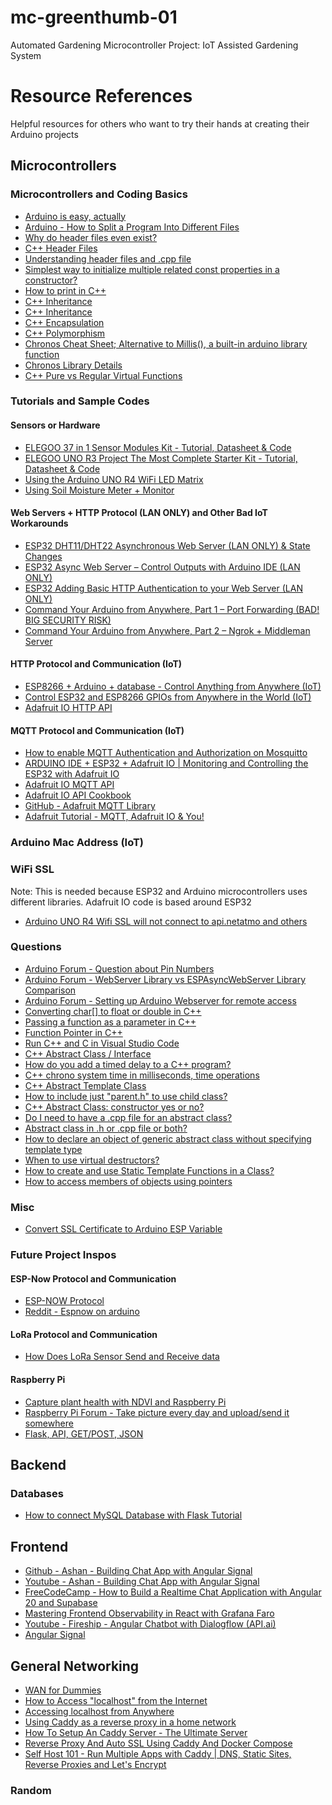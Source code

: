 # mc-greenthumb-01

Automated Gardening Microcontroller Project: IoT Assisted Gardening System

# Resource References

Helpful resources for others who want to try their hands at creating their Arduino projects

<!-- MICROCONTROLLERS SECTION -->

## Microcontrollers

### Microcontrollers and Coding Basics

-   [Arduino is easy, actually](https://www.youtube.com/watch?v=tiGw9PQbvrg)
-   [Arduino - How to Split a Program Into Different Files](https://www.youtube.com/watch?v=BdstuZP6l5E)
-   [Why do header files even exist?](https://www.youtube.com/watch?v=tOQZlD-0Scc)
-   [C++ Header Files](https://www.youtube.com/watch?v=9RJTQmK0YPI)
-   [Understanding header files and .cpp file](https://cplusplus.com/forum/beginner/135636/)
-   [Simplest way to initialize multiple related const properties in a constructor?](https://stackoverflow.com/questions/15535711/simplest-way-to-initialize-multiple-related-const-properties-in-a-constructor)
-   [How to print in C++](https://www.udacity.com/blog/2021/05/how-to-print-in-cpp.html)
-   [C++ Inheritance](https://www.w3schools.com/cpp/cpp_inheritance.asp)
-   [C++ Inheritance](https://www.geeksforgeeks.org/cpp/inheritance-in-c/)
-   [C++ Encapsulation](https://www.w3schools.com/cpp/cpp_encapsulation.asp)
-   [C++ Polymorphism](https://www.w3schools.com/cpp/cpp_polymorphism.asp)
-   [Chronos Cheat Sheet; Alternative to Millis(), a built-in arduino library function](https://gist.github.com/mortie/bf21c9d2d53b83f3be1b45b76845f090)
-   [Chronos Library Details](https://en.cppreference.com/w/cpp/header/chrono.html)
-   [C++ Pure vs Regular Virtual Functions](https://www.geeksforgeeks.org/cpp/difference-between-virtual-function-and-pure-virtual-function-in-c/)

### Tutorials and Sample Codes

#### Sensors or Hardware

-   [ELEGOO 37 in 1 Sensor Modules Kit - Tutorial, Datasheet & Code](https://drive.google.com/file/d/1EMtCczGjfEjxzH-RrLvcUSCd7XEdTBNh/view?usp=sharing)
-   [ELEGOO UNO R3 Project The Most Complete Starter Kit - Tutorial, Datasheet & Code](https://drive.google.com/file/d/1wiPBkznSR3HUtgtNdWXdeVlMMpOGftPV/view?usp=sharing)
-   [Using the Arduino UNO R4 WiFi LED Matrix](https://docs.arduino.cc/tutorials/uno-r4-wifi/led-matrix/)
-   [Using Soil Moisture Meter + Monitor](https://www.esclabs.in/soil-moisture-monitor-using-arduino/)

#### Web Servers + HTTP Protocol (LAN ONLY) and Other Bad IoT Workarounds

-   [ESP32 DHT11/DHT22 Asynchronous Web Server (LAN ONLY) & State Changes](https://www.youtube.com/watch?v=tDdL5urWvH4)
-   [ESP32 Async Web Server – Control Outputs with Arduino IDE (LAN ONLY)](https://randomnerdtutorials.com/esp32-async-web-server-espasyncwebserver-library/)
-   [ESP32 Adding Basic HTTP Authentication to your Web Server (LAN ONLY)](https://www.youtube.com/watch?v=1p6C-PNl0L0)
-   [Command Your Arduino from Anywhere, Part 1 – Port Forwarding (BAD! BIG SECURITY RISK)](https://kunzleigh.com/command-your-arduino-from-anywhere-part-1-port-forwarding/)
-   [Command Your Arduino from Anywhere, Part 2 – Ngrok + Middleman Server](https://kunzleigh.com/command-your-arduino-from-anywhere-part-2-ngrok-middleman-server/)

#### HTTP Protocol and Communication (IoT)

-   [ESP8266 + Arduino + database - Control Anything from Anywhere (IoT)](https://www.youtube.com/watch?v=6hpIjx8d15s)
-   [Control ESP32 and ESP8266 GPIOs from Anywhere in the World (IoT)](https://randomnerdtutorials.com/control-esp32-esp8266-gpios-from-anywhere/)
-   [Adafruit IO HTTP API](https://io.adafruit.com/api/docs/#adafruit-io-http-api)

#### MQTT Protocol and Communication (IoT)

-   [How to enable MQTT Authentication and Authorization on Mosquitto](https://cedalo.com/blog/mqtt-authentication-and-authorization-on-mosquitto/)
-   [ARDUINO IDE + ESP32 + Adafruit IO | Monitoring and Controlling the ESP32 with Adafruit IO](https://www.youtube.com/watch?v=H1ATqf4gBAU)
-   [Adafruit IO MQTT API](https://io.adafruit.com/api/docs/mqtt.html#adafruit-io-mqtt-api)
-   [Adafruit IO API Cookbook](https://io.adafruit.com/api/docs/cookbook.html#adafruit-io-api-cookbook)
-   [GitHub - Adafruit MQTT Library](https://github.com/adafruit/Adafruit_MQTT_Library/tree/master)
-   [Adafruit Tutorial - MQTT, Adafruit IO & You!](https://cdn-learn.adafruit.com/downloads/pdf/mqtt-adafruit-io-and-you.pdf)

### Arduino Mac Address (IoT)

### WiFi SSL

Note: This is needed because ESP32 and Arduino microcontrollers uses different libraries. Adafruit IO code is based around ESP32

-   [Arduino UNO R4 Wifi SSL will not connect to api.netatmo and others](https://forum.arduino.cc/t/arduino-uno-r4-wifi-ssl-will-not-connect-to-api-netatmo-and-others/1254103)

### Questions

-   [Arduino Forum - Question about Pin Numbers](https://forum.arduino.cc/t/how-to-identify-pins/862437)
-   [Arduino Forum - WebServer Library vs ESPAsyncWebServer Library Comparison](https://forum.arduino.cc/t/webserver-vs-espasyncwebserver/928293)
-   [Arduino Forum - Setting up Arduino Webserver for remote access](https://www.youtube.com/watch?v=1p6C-PNl0L0)
-   [Converting char[] to float or double in C++](https://stackoverflow.com/questions/50300851/converting-char-to-float-or-double-c)
-   [Passing a function as a parameter in C++](https://www.geeksforgeeks.org/cpp/passing-a-function-as-a-parameter-in-cpp/)
-   [Function Pointer in C++](https://www.geeksforgeeks.org/cpp/function-pointer-in-cpp/)
-   [Run C++ and C in Visual Studio Code](https://code.visualstudio.com/docs/languages/cpp)
-   [C++ Abstract Class / Interface](https://www.tutorialspoint.com/cplusplus/cpp_interfaces.htm)
-   [How do you add a timed delay to a C++ program?](https://stackoverflow.com/questions/158585/how-do-you-add-a-timed-delay-to-a-c-program)
-   [C++ chrono system time in milliseconds, time operations](https://stackoverflow.com/questions/9089842/c-chrono-system-time-in-milliseconds-time-operations)
-   [C++ Abstract Template Class](https://stackoverflow.com/questions/35905191/c-abstract-template-class)
-   [How to include just "parent.h" to use child class?](https://stackoverflow.com/questions/77830719/how-to-include-just-parent-h-to-use-child-class)
-   [C++ Abstract Class: constructor yes or no?](https://stackoverflow.com/questions/19808667/c-abstract-class-constructor-yes-or-no)
-   [Do I need to have a .cpp file for an abstract class?](https://stackoverflow.com/questions/14001356/do-i-need-to-have-a-cpp-file-for-an-abstract-class)
-   [Abstract class in .h or .cpp file or both?](https://stackoverflow.com/questions/52578416/abstract-class-in-h-or-cpp-file-or-both)
-   [How to declare an object of generic abstract class without specifying template type](https://stackoverflow.com/questions/56270381/how-to-declare-an-object-of-generic-abstract-class-without-specifying-template-t)
-   [When to use virtual destructors?](https://stackoverflow.com/questions/461203/when-to-use-virtual-destructors)
-   [How to create and use Static Template Functions in a Class?](https://stackoverflow.com/questions/9346076/static-template-functions-in-a-class)
-   [How to access members of objects using pointers](https://stackoverflow.com/questions/32476185/c-accessing-members-of-objects-using-pointers)

### Misc

-   [Convert SSL Certificate to Arduino ESP Variable](https://unreeeal.github.io/ssl_esp.html)

### Future Project Inspos

#### ESP-Now Protocol and Communication

-   [ESP-NOW Protocol](https://www.espressif.com/en/solutions/low-power-solutions/esp-now)
-   [Reddit - Espnow on arduino ](https://www.reddit.com/r/arduino/comments/17vbt3o/espnow_on_arduino/)

#### LoRa Protocol and Communication

-   [How Does LoRa Sensor Send and Receive data](https://www.mokosmart.com/how-does-lora-sensor-send-and-receive-data/)

#### Raspberry Pi

-   [Capture plant health with NDVI and Raspberry Pi](https://projects.raspberrypi.org/en/projects/astropi-ndvi)
-   [Raspberry Pi Forum - Take picture every day and upload/send it somewhere](https://forums.raspberrypi.com/viewtopic.php?t=369687)
-   [Flask, API, GET/POST, JSON](https://forums.raspberrypi.com/viewtopic.php?t=337112)

<!-- BACKEND SECTION -->

## Backend

### Databases

-   [How to connect MySQL Database with Flask Tutorial](https://www.youtube.com/watch?v=14HTiBQEQ9M)

<!-- FRONTEND SECTION -->

## Frontend

-   [Github - Ashan - Building Chat App with Angular Signal](https://github.com/AhsanAyaz/ng-signals-v17)
-   [Youtube - Ashan - Building Chat App with Angular Signal](https://www.youtube.com/watch?v=0f0Y7FgT6o8)
-   [FreeCodeCamp - How to Build a Realtime Chat Application with Angular 20 and Supabase](https://www.freecodecamp.org/news/how-to-build-a-realtime-chat-app-with-angular-20-and-supabase/)
-   [Mastering Frontend Observability in React with Grafana Faro](https://www.youtube.com/watch?v=IA_-zkpVhIU)
-   [Youtube - Fireship - Angular Chatbot with Dialogflow (API.ai)](https://www.youtube.com/watch?v=CKhV7-NF2OI)
-   [Angular Signal](https://angular.dev/guide/signals)

<!-- NETWORKING SECTION -->

## General Networking

-   [WAN for Dummies](https://www.aaronengineered.com/blog/wan-for-dummies)
-   [How to Access "localhost" from the Internet](https://www.youtube.com/watch?v=bxEmW1gAyRw)
-   [Accessing localhost from Anywhere](https://www.sitepoint.com/accessing-localhost-from-anywhere/)
-   [Using Caddy as a reverse proxy in a home network](https://caddy.community/t/using-caddy-as-a-reverse-proxy-in-a-home-network/9427)
-   [How To Setup An Caddy Server - The Ultimate Server](https://www.youtube.com/watch?v=G8Tsi9hQJxw)
-   [Reverse Proxy And Auto SSL Using Caddy And Docker Compose](https://www.youtube.com/watch?v=qj45uHP7Jmo)
-   [Self Host 101 - Run Multiple Apps with Caddy | DNS, Static Sites, Reverse Proxies and Let's Encrypt](https://www.youtube.com/watch?v=mLznVlBAtcg)

### Random
